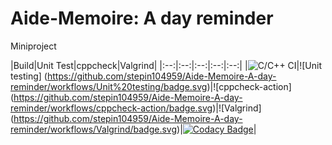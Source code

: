 # Aide-Memoire: A day reminder


Miniproject 

|Build|Unit Test|cppcheck|Valgrind|
|:--:|:--:|:--:|:--:|:--:|
|![C/C++ CI](https://github.com/stepin104959/Aide-Memoire-A-day-reminder/workflows/C/C++%20CI/badge.svg)|![Unit testing]
(https://github.com/stepin104959/Aide-Memoire-A-day-reminder/workflows/Unit%20testing/badge.svg)|![cppcheck-action]
(https://github.com/stepin104959/Aide-Memoire-A-day-reminder/workflows/cppcheck-action/badge.svg)|![Valgrind]
(https://github.com/stepin104959/Aide-Memoire-A-day-reminder/workflows/Valgrind/badge.svg)|[![Codacy Badge](https://api.codacy.com/project/badge/Grade/b9e4db3d8e9d4b948dd888393b9948de)](https://app.codacy.com/gh/stepin104959/Aide-Memoire-A-day-reminder?utm_source=github.com&utm_medium=referral&utm_content=stepin104959/Aide-Memoire-A-day-reminder&utm_campaign=Badge_Grade)|



